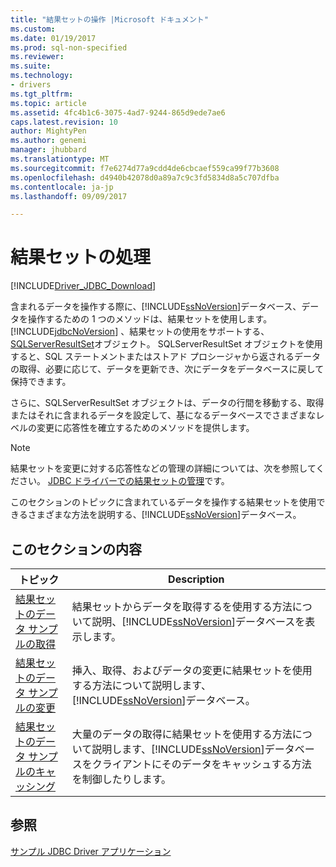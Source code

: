 ```yaml
---
title: "結果セットの操作 |Microsoft ドキュメント"
ms.custom: 
ms.date: 01/19/2017
ms.prod: sql-non-specified
ms.reviewer: 
ms.suite: 
ms.technology:
- drivers
ms.tgt_pltfrm: 
ms.topic: article
ms.assetid: 4fc4b1c6-3075-4ad7-9244-865d9ede7ae6
caps.latest.revision: 10
author: MightyPen
ms.author: genemi
manager: jhubbard
ms.translationtype: MT
ms.sourcegitcommit: f7e6274d77a9cdd4de6cbcaef559ca99f77b3608
ms.openlocfilehash: d4940b42078d0a89a7c9c3fd5834d8a5c707dfba
ms.contentlocale: ja-jp
ms.lasthandoff: 09/09/2017

---
```

# <a name="working-with-result-sets"></a>結果セットの処理
[!INCLUDE[Driver_JDBC_Download](../../../includes/driver_jdbc_download.md)]

  含まれるデータを操作する際に、[!INCLUDE[ssNoVersion](../../../includes/ssnoversion_md.md)]データベース、データを操作するための 1 つのメソッドは、結果セットを使用します。 [!INCLUDE[jdbcNoVersion](../../../includes/jdbcnoversion_md.md)] 、結果セットの使用をサポートする、 [SQLServerResultSet](../../../connect/jdbc/reference/sqlserverresultset-class.md)オブジェクト。 SQLServerResultSet オブジェクトを使用すると、SQL ステートメントまたはストアド プロシージャから返されるデータの取得、必要に応じて、データを更新でき、次にデータをデータベースに戻して保持できます。  
  
 さらに、SQLServerResultSet オブジェクトは、データの行間を移動する、取得またはそれに含まれるデータを設定して、基になるデータベースでさまざまなレベルの変更に応答性を確立するためのメソッドを提供します。  
  
> [!NOTE]  
>  結果セットを変更に対する応答性などの管理の詳細については、次を参照してください。 [JDBC ドライバーでの結果セットの管理](../../../connect/jdbc/managing-result-sets-with-the-jdbc-driver.md)です。  
  
 このセクションのトピックに含まれているデータを操作する結果セットを使用できるさまざまな方法を説明する、[!INCLUDE[ssNoVersion](../../../includes/ssnoversion_md.md)]データベース。  
  
## <a name="in-this-section"></a>このセクションの内容  
  
|トピック|Description|  
|-----------|-----------------|  
|[結果セットのデータ サンプルの取得](../../../connect/jdbc/retrieving-result-set-data-sample.md)|結果セットからデータを取得するを使用する方法について説明、[!INCLUDE[ssNoVersion](../../../includes/ssnoversion_md.md)]データベースを表示します。|  
|[結果セットのデータ サンプルの変更](../../../connect/jdbc/modifying-result-set-data-sample.md)|挿入、取得、およびデータの変更に結果セットを使用する方法について説明します、[!INCLUDE[ssNoVersion](../../../includes/ssnoversion_md.md)]データベース。|  
|[結果セットのデータ サンプルのキャッシング](../../../connect/jdbc/caching-result-set-data-sample.md)|大量のデータの取得に結果セットを使用する方法について説明します、[!INCLUDE[ssNoVersion](../../../includes/ssnoversion_md.md)]データベースをクライアントにそのデータをキャッシュする方法を制御したりします。|  
  
## <a name="see-also"></a>参照  
 [サンプル JDBC Driver アプリケーション](../../../connect/jdbc/sample-jdbc-driver-applications.md)  
  
  
